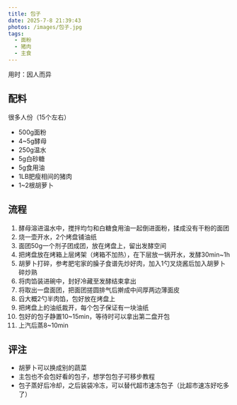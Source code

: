 ```yaml
---
title: 包子
date: 2025-7-8 21:39:43
photos: /images/包子.jpg
tags:
  - 面粉
  - 猪肉
  - 主食
---
```


用时：因人而异

## 配料

很多人份（15个左右）

- 500g面粉
- 4~5g酵母
- 250g温水
- 5g白砂糖
- 5g食用油
- 1LB肥瘦相间的猪肉
- 1~2根胡萝卜

<!--more-->

## 流程

1. 酵母溶进温水中，搅拌均匀和白糖食用油一起倒进面粉，揉成没有干粉的面团
2. 烧一壶开水，2个烤盘铺油纸
3. 面团50g一个剂子团成团，放在烤盘上，留出发酵空间
4. 把烤盘放在烤箱上层烤架（烤箱不加热），在下层放一锅开水，发酵30min~1h
5. 胡萝卜打碎，参考肥宅家的臊子食谱先炒好肉，加入1勺叉烧酱后加入胡萝卜碎炒熟
6. 将肉馅装进碗中，封好冷藏至发酵结束拿出
7. 将取出一盘面团，把面团搓圆排气后擀成中间厚两边薄面皮
8. 舀大概2勺半肉馅，包好放在烤盘上
9. 把烤盘上的油纸裁开，每个包子保证有一块油纸
10. 包好的包子静置10~15min，等待时可以拿出第二盘开包
11. 上汽后蒸8~10min

## 评注

- 胡萝卜可以换成别的蔬菜
- 主包也不会包好看的包子，想学包包子可移步教程
- 包子蒸好后冷却，之后装袋冷冻，可以替代超市速冻包子（比超市速冻好吃多了）
